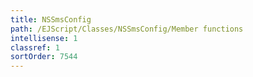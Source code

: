 ```yaml
---
title: NSSmsConfig
path: /EJScript/Classes/NSSmsConfig/Member functions
intellisense: 1
classref: 1
sortOrder: 7544
---
```





